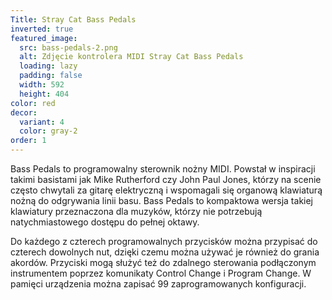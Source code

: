 ```yaml
---
Title: Stray Cat Bass Pedals
inverted: true
featured_image:
  src: bass-pedals-2.png
  alt: Zdjęcie kontrolera MIDI Stray Cat Bass Pedals
  loading: lazy
  padding: false
  width: 592
  height: 404
color: red
decor:
  variant: 4
  color: gray-2
order: 1
---
```


Bass Pedals to programowalny sterownik nożny MIDI. Powstał w inspiracji takimi basistami jak Mike Rutherford czy John Paul Jones, którzy na scenie często chwytali za gitarę elektryczną i wspomagali się organową klawiaturą nożną do odgrywania linii basu. Bass Pedals to kompaktowa wersja takiej klawiatury przeznaczona dla muzyków, którzy nie potrzebują natychmiastowego dostępu do pełnej oktawy.

Do każdego z czterech programowalnych przycisków można przypisać do czterech dowolnych nut, dzięki czemu można używać je również do grania akordów. Przyciski mogą służyć też do zdalnego sterowania podłączonym instrumentem poprzez komunikaty Control Change i Program Change. W pamięci urządzenia można zapisać 99 zaprogramowanych konfiguracji.